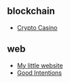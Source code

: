## blockchain

- [Crypto Casino](./2022/ductf/crypto-casino/writeup.md)

## web

- [My little website](./2022/csaw/my-little-website/writeup.md)
- [Good Intentions](./2022/csaw/good-intentions/writeup.md)
